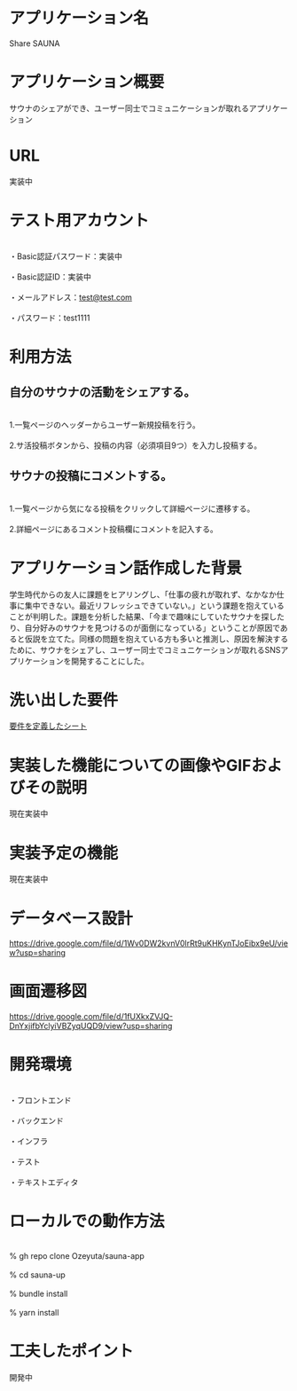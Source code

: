 # アプリケーション名
Share SAUNA

# アプリケーション概要
サウナのシェアができ、ユーザー同士でコミュニケーションが取れるアプリケーション

# URL
実装中

# テスト用アカウント
<br>・Basic認証パスワード：実装中</br>
<br>・Basic認証ID：実装中</br>
<br>・メールアドレス：test@test.com</br>
<br>・パスワード：test1111</br>

# 利用方法
## 自分のサウナの活動をシェアする。
<br>1.一覧ページのヘッダーからユーザー新規投稿を行う。</br>
<br>2.サ活投稿ボタンから、投稿の内容（必須項目9つ）を入力し投稿する。</br>

## サウナの投稿にコメントする。
<br>1.一覧ページから気になる投稿をクリックして詳細ページに遷移する。</br>
<br>2.詳細ページにあるコメント投稿欄にコメントを記入する。</br>

# アプリケーション話作成した背景
学生時代からの友人に課題をヒアリングし、「仕事の疲れが取れず、なかなか仕事に集中できない。最近リフレッシュできていない。」という課題を抱えていることが判明した。課題を分析した結果、「今まで趣味にしていたサウナを探したり、自分好みのサウナを見つけるのが面倒になっている」ということが原因であると仮説を立てた。同様の問題を抱えている方も多いと推測し、原因を解決するために、サウナをシェアし、ユーザー同士でコミュニケーションが取れるSNSアプリケーションを開発することにした。

# 洗い出した要件
[要件を定義したシート](https://docs.google.com/spreadsheets/d/1v0C1ohQVUYoCjVGMBNFCnrqOAlMHCE-lI4dvpEZU-uE/edit#gid=982722306)

# 実装した機能についての画像やGIFおよびその説明
現在実装中

# 実装予定の機能
現在実装中

# データベース設計
https://drive.google.com/file/d/1Wv0DW2kvnV0lrRt9uKHKynTJoEibx9eU/view?usp=sharing

# 画面遷移図
https://drive.google.com/file/d/1fUXkxZVJQ-DnYxjifbYclyiVBZyqUQD9/view?usp=sharing

# 開発環境
<br>・フロントエンド</br>
<br>・バックエンド</br>
<br>・インフラ</br>
<br>・テスト</br>
<br>・テキストエディタ</br>

# ローカルでの動作方法
<br>% gh repo clone Ozeyuta/sauna-app</br>
<br>% cd sauna-up</br>
<br>% bundle install</br>
<br>% yarn install</br>

# 工夫したポイント
開発中
